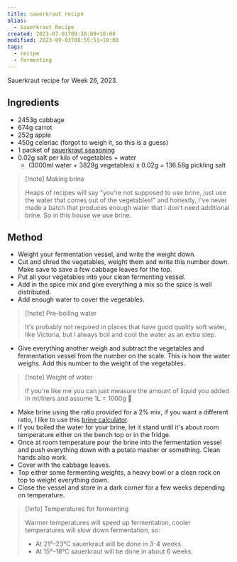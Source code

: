 ```yaml
---
title: sauerkraut recipe
alias:
  - Sauerkraut Recipe
created: 2023-07-01T09:38:09+10:00
modified: 2023-09-03T08:55:51+10:00
tags:
  - recipe
  - fermenting
---
```


Sauerkraut recipe for Week 26, 2023. 

## Ingredients

- 2453g cabbage
- 674g carrot
- 252g apple
- 450g celeriac (forgot to weigh it, so this is a guess)
- 1 packet of [sauerkraut seasoning](https://herbsandspicesaustralia.com/product/pickling-spice-mix-for-cabbage/)
- 0.02g salt per kilo of vegetables + water
	- (3000ml water + 3829g vegetables) x 0.02g = 136.58g pickling salt

> [!note] Making brine
> 
> Heaps of recipes will say "you're not supposed to use brine, just use the water that comes out of the vegetables!" and honestly, I've never made a batch that produces enough water that I don't need additional brine. So in this house we use brine.

## Method

- Weight your fermentation vessel, and write the weight down.
- Cut and shred the vegetables, weight them and write this number down. Make save to save a few cabbage leaves for the top.
- Put all your vegetables into your clean fermenting vessel.
- Add in the spice mix and give everything a mix so the spice is well distributed.
- Add enough water to cover the vegetables.

> [!note] Pre-boiling water
> 
> It's probably not required in places that have good quality soft water, like Victoria, but I always boil and cool the water as an extra step.

- Give everything another weigh and subtract the vegetables and fermentation vessel from the number on the scale. This is how the water weighs. Add this number to the weight of the vegetables.

> [!note] Weight of water
> 
> If you're like me you can just measure the amount of liquid you added in ml/liters and assume 1L = 1000g 🤷

- Make brine using the ratio provided for a 2% mix, if you want a different ratio, I like to use this [brine calculator](https://hakkobako.com/fermentation-brine-calculator/).
- If you boiled the water for your brine, let it stand until it's about room temperature either on the bench top or in the fridge.
- Once at room temperature pour the brine into the fermentation vessel and push everything down with a potato masher or something. Clean hands also work.
- Cover with the cabbage leaves.
- Top either some fermenting weights, a heavy bowl or a clean rock on top to weight everything down.
- Close the vessel and store in a dark corner for a few weeks depending on temperature.

> [!info] Temperatures for fermenting
> 
> Warmer temperatures will speed up fermentation, cooler temperatures will slow down fermentation, so:
> - At 21°–23°C sauerkraut will be done in 3-4 weeks.
> - At 15°–18°C sauerkraut will be done in about 6 weeks.

